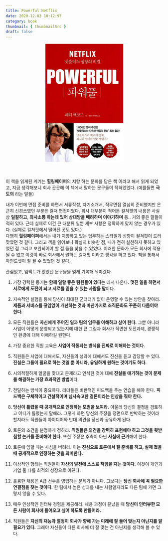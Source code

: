 ```yaml
---
title: Powerful Netflix
date: 2020-12-03 10:12:97
category: book
thumbnail: { thumbnailSrc }
draft: false
---
```


<div align="center">
  <img width="250px" src="./img/powerful-netflix.jpg" alt="powerful-netflix-book" />
</div>

<br />
<br />

이 책을 읽게된 계기는 **힐링페이퍼**의 지향 하는 문화를 담은 책 이라고 해서 읽게 되었고, 지금 생각해보니 회사 곳곳에 이 책에서 말하는 문구들이 적혀있었다. (예를들면 **극도의** 라는 말들)

내가 이번에 면접 준비를 하면서 서류작성, 자기소개서, 직무면접 열심히 준비했지만 은근히 신경쓰였던 부분은 컬쳐 면접이었다. 회사 대부분이 적어둔 컬쳐핏의 내용은 사실상 **일잘하고**, **의사소통 하는데 있어 상대방을 배려하며 이야기하며** 등.. 거의 좋은 말들이 적혀 있다. 근데 실제로 이건 큰 대분류 일뿐 세부 사항은 정확하게 맞지 않는 경우가 있다. (실제로 컬쳐핏에서 떨어진 곳도 있다.)  
다행히 **힐링페이퍼**에서는 내가 지향하고 있는 업무하는 스타일과 성향이 컬쳐핏이 드러 맞았던 것 같다. 그리고 책을 읽어보니 확실히 비슷한 점, 내가 전혀 실천하지 못하고 있었던 점 그리고 보완되어야 할 점 들을 찾을 수 있었다. 이러한 문화가 모든 회사에 적용될 수 없고 이것이 바로 회사에서 원하는 컬쳐핏 이라고 생각을 하고 있다. 책을 통해서 마인드셋이 잘 될 수 있었던 것 같다.

관심있고, 임팩트가 있었던 문구들을 몇개 기록해 둬야겠다.

1. 가장 강력한 동기는 **함께 일할 좋은 팀원들이 있다**는 데서 나온다. **멋진 일을 하면서 서로에게 도전이 되고 서로를 믿을 수 있는 사람들 말**이다.

2. 지속적인 실험을 통해 당신이 최대한 군더더기 없이 운영할 수 있는 방안을 찾아라. **제품과 서비스를 끊임없이 개선하는 것과 마찬가지로 조직문화도 꾸준히 다듬어야 한다.**

3. 모든 직원들은 **자신에게 주어진 일과 팀의 임무를 이해하고 싶어 한다.** 그뿐 아니라 사업이 어떻게 운영되고 있는지에 대한 큰 그림과 회사가 직면한 도전과제, 경쟁적인 환경에 대해 이해하길 원한다.

4. 가장 중요한 직원 교육은 **사업이 작동되는 방식을 진짜로 이해하는 것이다**.

5. 직원들은 사업에 대해서도, 자신들의 성과에 대해서도 진신을 듣고 감당할 수 있다. **진실은 그들이 필요로 하는 것일 뿐 아니라, 유일하게 원하는 것이기도 하다.**

6. 시의적절하게 얼굴을 맞대고 문제라고 인식한 것에 대해 **진실을 얘기하는 것이 문제를 해결하는 가장 효과적인 방법**이다.

7. 전달하는 방식이 중요하다. 리더들은 비판적인 피드백을 주는 연습을 해야 한다. **피드백은 구체적이고 건설적이며 심사숙고한 결론이라는 인상을 줘야 한다.**

8. **당신이 틀렸을 때 공개적으로 인정하는 모범을 보여라.** 아울러 당신의 결정을 검토하고 어디가 틀렸는지 말해라. 그렇게 하면 당신의 주장을 정면으로 반박하는 것이라 할지라도 직원들이 아이디어와 반대 의견을 당신과 공유하게 된다.

9. 토론의 조건을 분명하게 정하라. **직원들은 의견을 강력히 표현해야 하고 그것을 뒷받침할 논거를 준비해야 한다.** 또한 주장은 추측이 아닌 **사실에 근거**해야 한다.

10. 토론에 임할 때는 사심을 버려라. 이는 **진심으로 토론에서 질 준비를 하고, 실제 졌을 때 공개적으로 인정하는 것을 의미한다.**

11. 이상적인 형태는 직원들이 **자신의 발전에 스스로 책임을 지는 것이다.** 이것이 개인과 기업 둘 다를 최적의 성장으로 이끈다.

12. 훌륭한 채용은 A급 선수를 영입하는 문제가 아니다. 그보다는 **당신 회사에 꼭 필요한 연결점을 찾는 것이다.** 한 팀에서 높은 성과를 내는 사람일지라도 다른 팀에 가면 그렇지 않을 수 있다.

13. 매우 인상적인 인터뷰 경험을 제공해라. 채용 과정이 끝났을 때 **당신이 인터뷰한 모든 사람이 회사에 들어오고 싶어 하도록 만들어라.**

14. 직원들은 **자신의 재능과 열정이 회사가 향해 가는 미래에 잘 들어 맞는지 아닌지를 알 필요가 있다.** 그래야 자신들이 다른 회사에 더 잘 맞는 건 아닌지를 생각해 볼 수 있다.
